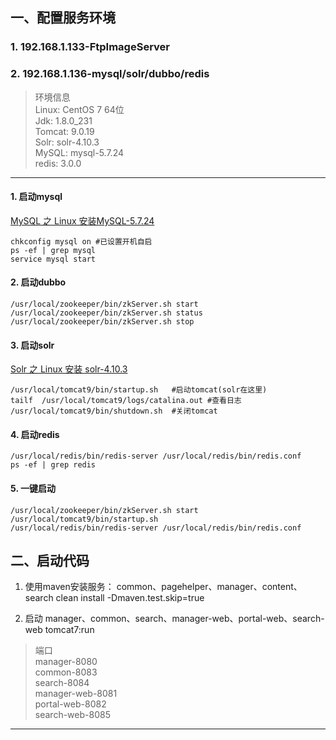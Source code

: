 ## 一、配置服务环境
### 1. 192.168.1.133-FtpImageServer
### 2. 192.168.1.136-mysql/solr/dubbo/redis

> 环境信息 \
> Linux: CentOS 7 64位 \
> Jdk: 1.8.0_231 \
> Tomcat: 9.0.19 \
> Solr: solr-4.10.3 \
> MySQL: mysql-5.7.24 \
> redis: 3.0.0
---

#### 1. 启动mysql
[MySQL 之 Linux 安装MySQL-5.7.24](https://blog.csdn.net/vihem/article/details/123171414)
```
chkconfig mysql on #已设置开机自启
ps -ef | grep mysql
service mysql start
```

#### 2. 启动dubbo
```
/usr/local/zookeeper/bin/zkServer.sh start
/usr/local/zookeeper/bin/zkServer.sh status
/usr/local/zookeeper/bin/zkServer.sh stop
```

#### 3. 启动solr
[Solr 之 Linux 安装 solr-4.10.3](https://blog.csdn.net/vihem/article/details/121332502)
```
/usr/local/tomcat9/bin/startup.sh   #启动tomcat(solr在这里)
tailf  /usr/local/tomcat9/logs/catalina.out #查看日志
/usr/local/tomcat9/bin/shutdown.sh  #关闭tomcat
```

#### 4. 启动redis
```
/usr/local/redis/bin/redis-server /usr/local/redis/bin/redis.conf
ps -ef | grep redis
```

#### 5. 一键启动
```
/usr/local/zookeeper/bin/zkServer.sh start
/usr/local/tomcat9/bin/startup.sh
/usr/local/redis/bin/redis-server /usr/local/redis/bin/redis.conf
```

## 二、启动代码
1. 使用maven安装服务： common、pagehelper、manager、content、search
   clean install -Dmaven.test.skip=true

2. 启动 manager、common、search、manager-web、portal-web、search-web
   tomcat7:run

> 端口 \
> manager-8080 \
> common-8083 \
> search-8084 \
> manager-web-8081 \
> portal-web-8082 \
> search-web-8085
---